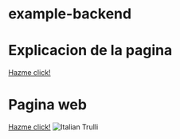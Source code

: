 # example-backend
<h1 >Explicacion de la pagina</h1>
 <a href="https://www.notion.so/Pruebas-FRONTED-y-PHP-a33392b8e5f847a796434e4dda5e9b4d">Hazme click!</a> 


<h1 >Pagina web</h1>
 <a href="http://pepitoarriendo.tonohost.com/index.php">Hazme click!</a> 
 
 
<img src="https://c8.alamy.com/compes/e9wkay/vectores-coleccion-de-iconos-del-desarrollo-web-html-css-tag-mysql-curvas-php-script-estilo-javascript-aislado-en-blanco-ba-e9wkay.jpg" alt="Italian Trulli">
